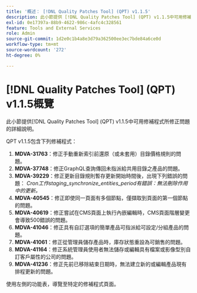 ```yaml
---
title: '概述： [!DNL Quality Patches Tool] (QPT) v1.1.5'
description: 此小節提供 [!DNL Quality Patches Tool] (QPT) v1.1.5中可用修補程式所修正問題的詳細說明。
exl-id: 0e17397a-88b9-4622-986c-4afc4c328561
feature: Tools and External Services
role: Admin
source-git-commit: 1d2e0c1b4a8e3d79a362500ee3ec7bde84a6ce0d
workflow-type: tm+mt
source-wordcount: '272'
ht-degree: 0%

---
```


# [!DNL Quality Patches Tool] (QPT) v1.1.5概覽

此小節提供[!DNL Quality Patches Tool] (QPT) v1.1.5中可用修補程式所修正問題的詳細說明。

QPT v1.1.5包含下列修補程式：

1. **MDVA-31763**：修正手動重新索引前還原（或未套用）目錄價格規則的問題。
1. **MDVA-37748**：修正GraphQL查詢傳回未指派給共用目錄之產品的問題。
1. **MDVA-39229**：修正更新目錄規則暫存更新開始時間後，出現下列錯誤的問題： *Cron工作staging_synchronize_entities_period有錯誤：無法刪除作用中的更新。*
1. **MDVA-40545**：修正即使同一頁面有多個節點，僅擷取到頁面的第一個節點的問題。
1. **MDVA-40619**：修正嘗試在CMS頁面上執行內嵌編輯時，CMS頁面階層變更會導致500錯誤的問題。
1. **MDVA-41046**：修正具有自訂選項的簡單產品可指派給可設定/分組產品的問題。
1. **MDVA-41061**：修正從管理員儲存產品時，庫存狀態重設為可銷售的問題。
1. **MDVA-41164**：修正系統管理員使用者無法儲存或編輯具有檔案或影像型別自訂客戶屬性的公司的問題。
1. **MDVA-41236**：修正先前已移除結束日期時，無法建立新的或編輯產品現有排程更新的問題。

使用左側的功能表，導覽至特定的修補程式頁面。
